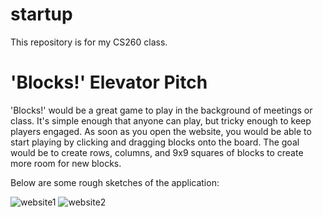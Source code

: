 # startup

This repository is for my CS260 class.

# 'Blocks!' Elevator Pitch

'Blocks!' would be a great game to play in the background of meetings or class. It's simple enough that anyone can play, but tricky enough to keep players engaged. As soon as you open the website, you would be able to start playing by clicking and dragging blocks onto the board. The goal would be to create rows, columns, and 9x9 squares of blocks to create more room for new blocks.

Below are some rough sketches of the application:

![website1](https://user-images.githubusercontent.com/71862670/215231975-ffbc6fd2-e6cc-45a9-9cb9-f61cef3bdebf.jpg)
![website2](https://user-images.githubusercontent.com/71862670/215231980-74bafe7b-d892-43b2-8991-a2150a774fb9.jpg)
